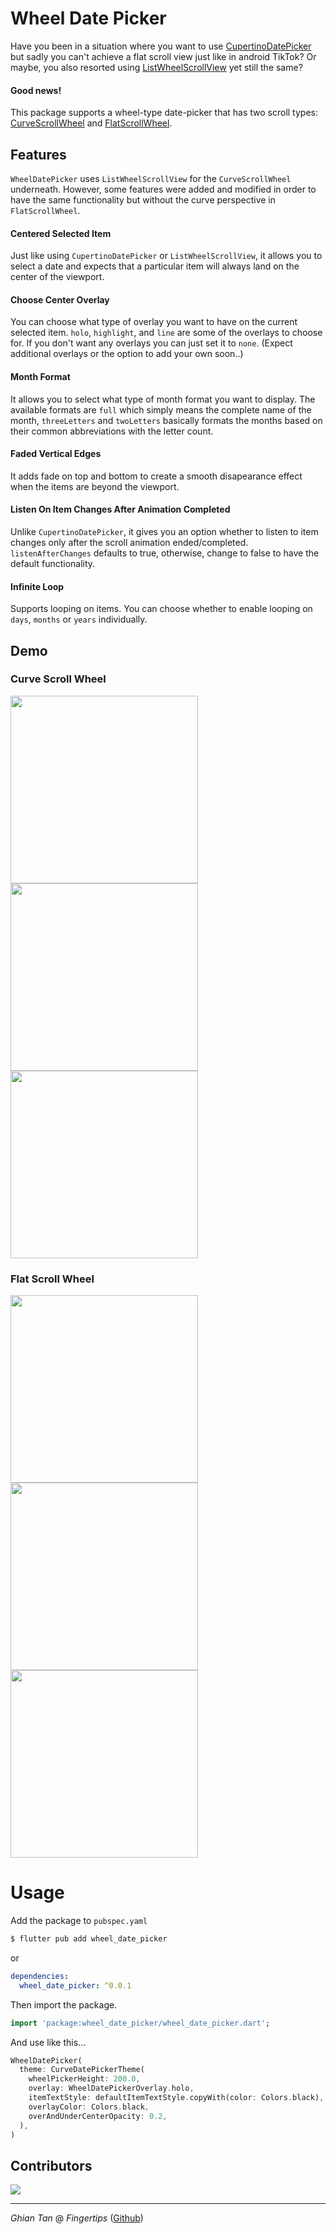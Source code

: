 # Wheel Date Picker

Have you been in a situation where you want to use [CupertinoDatePicker](https://api.flutter.dev/flutter/cupertino/CupertinoDatePicker-class.html) but sadly you can't achieve a flat scroll view just like in android TikTok?
Or maybe, you also resorted using [ListWheelScrollView](https://api.flutter.dev/flutter/widgets/ListWheelScrollView-class.html) yet still the same?

#### Good news!

This package supports a wheel-type date-picker that has two scroll types: [CurveScrollWheel](https://github.com/Fingertips18/wheel-date-picker/blob/main/lib/src/widgets/curve_scroll_wheel.dart) and [FlatScrollWheel](https://github.com/Fingertips18/wheel-date-picker/blob/main/lib/src/widgets/flat_scroll_wheel.dart).

## Features

`WheelDatePicker` uses `ListWheelScrollView` for the `CurveScrollWheel` underneath. However, some features were added and modified in order to have the same functionality but without the curve perspective in `FlatScrollWheel`.

#### Centered Selected Item

Just like using `CupertinoDatePicker` or `ListWheelScrollView`, it allows you to select a date and expects that a particular item will always land on the center of the viewport.

#### Choose Center Overlay

You can choose what type of overlay you want to have on the current selected item. `holo`, `highlight`, and `line` are some of the overlays to choose for. If you don't want any overlays you can just set it to `none`. (Expect additional overlays or the option to add your own soon..)

#### Month Format

It allows you to select what type of month format you want to display. The available formats are `full` which simply means the complete name of the month, `threeLetters` and `twoLetters` basically formats the months based on their common abbreviations with the letter count.

#### Faded Vertical Edges

It adds fade on top and bottom to create a smooth disapearance effect when the items are beyond the viewport.

#### Listen On Item Changes After Animation Completed

Unlike `CupertinoDatePicker`, it gives you an option whether to listen to item changes only after the scroll animation ended/completed. `listenAfterChanges` defaults to true, otherwise, change to false to have the default functionality.

#### Infinite Loop

Supports looping on items. You can choose whether to enable looping on `days`, `months` or `years` individually.

## Demo

### Curve Scroll Wheel

<p float="center">
  <img src="demo/curve_holo.gif" width="300" />
  <img src="demo/curve_highlight.gif" width="300" /> 
  <img src="demo/curve_line.gif" width="300" />
</p>

### Flat Scroll Wheel

<p float="center">
  <img src="demo/flat_holo.gif" width="300" />
  <img src="demo/flat_highlight.gif" width="300" /> 
  <img src="demo/flat_line.gif" width="300" />
</p>

# Usage

Add the package to `pubspec.yaml`

```bash
$ flutter pub add wheel_date_picker
```

or

```yaml
dependencies:
  wheel_date_picker: ^0.0.1
```

Then import the package.

```dart
import 'package:wheel_date_picker/wheel_date_picker.dart';
```

And use like this...

```dart
WheelDatePicker(
  theme: CurveDatePickerTheme(
    wheelPickerHeight: 200.0,
    overlay: WheelDatePickerOverlay.holo,
    itemTextStyle: defaultItemTextStyle.copyWith(color: Colors.black),
    overlayColor: Colors.black,
    overAndUnderCenterOpacity: 0.2,
  ),
)
```

## Contributors

<a href="https://github.com/Fingertips18/wheel-date-picker/graphs/contributors">
  <img src="https://contrib.rocks/image?repo=Fingertips18/wheel-date-picker" />
</a>

---

_Ghian Tan_ @ _Fingertips_ ([Github](https://github.com/Fingertips18))
